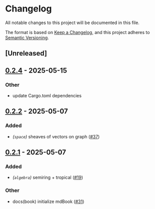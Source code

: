 # Changelog
All notable changes to this project will be documented in this file.

The format is based on [Keep a Changelog](https://keepachangelog.com/en/1.0.0/),
and this project adheres to [Semantic Versioning](https://semver.org/spec/v2.0.0.html).

## [Unreleased]

## [0.2.4](https://github.com/harnesslabs/harness/compare/harness-algebra-v0.2.3...harness-algebra-v0.2.4) - 2025-05-15

### Other
- update Cargo.toml dependencies

## [0.2.2](https://github.com/harnesslabs/harness/compare/harness-algebra-v0.2.1...harness-algebra-v0.2.2) - 2025-05-07

### Added
- *(`space`)* sheaves of vectors on graph ([#37](https://github.com/harnesslabs/harness/pull/37))

## [0.2.1](https://github.com/harnesslabs/harness/compare/harness-algebra-v0.2.0...harness-algebra-v0.2.1) - 2025-05-07

### Added
- *(`algebra`)* semiring + tropical ([#19](https://github.com/harnesslabs/harness/pull/19))

### Other
- docs(book) initialize mdBook ([#31](https://github.com/harnesslabs/harness/pull/31))
